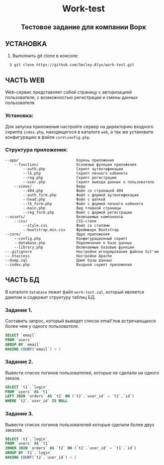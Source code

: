 <p align="center">
    <h1 align="center">Work-test</h1>
    <h2 align="center">Тестовое задание для компании Ворк</h2>
</p>

УСТАНОВКА
-------------------

1. Выполнить git clone в консоле:
  ~~~
    $ git clone https://github.com/Smiley-Alyx/work-test.git
  ~~~

ЧАСТЬ WEB
---------

Web-сервис представляет собой страницу с авторизацией пользователя, с возможностью регистрации и смены данных пользователя.

### Установка:

Для запуска приложения настройте сервер на директорию входного скрипта `index.php`, находящегося в каталоге `web`, а так же установите конфигурацию в файле `core\config.php`.

### Структура приложения:

    --app/                          Корень приложения
        --function/                 Основные функции приложения
            --auth.php              Скрипт аутентификации
            --lk.php                Скрипт личного кабинета
            --reg.php               Скрипт регистрации
            --user.php              Скрипт вывода данных о пользователе
        --views/                    Виды
            --404.php               Файл со страницей 404
            --auth_form.php         Файл с формой аутентификации
            --head.php              Файл с шапкой
            --lk_form.php           Файл с формой личного кабинета
            --main.php              Вид главной страницы
            --reg_form.php          Файл с формой регистрации
    --assets/                       Включаемые компоненты
        --css/                      CSS-стили
            --style.css             Файл со стилями
            --bootstrap.min.css     Фреймворк Bootstrap
    --core/                         Ядро приложения
        --config.php                Конфигурационный скрипт
        --database.php             	Подключение к базе данных
        --library.php               Включаемые базовые функции
    --.gitignore                    Настройки игнорирования файлов Git'ом
    --.htaccess                     Настройки Apache
    --dump.sql                      Дамп базы данных
    --index.php                     Входной скрипт приложения


ЧАСТЬ БД
---------

В каталоге `database` лежит файл `work-test.sql`, который является дампом и содержит структуру таблиц БД.

### Задание 1.

Составить запрос, который выведет список email'лов встречающихся более чем у одного пользователя.

```sql
SELECT `email` 
FROM `users` 
GROUP BY `email` 
HAVING COUNT(`email`) > 1
```

### Задание 2.

Вывести список логинов пользователей, которые не сделали ни одного заказа.

```sql
SELECT `t1`.`login` 
FROM `users` AS `t1`
LEFT JOIN `orders` AS `t2` ON (`t2`.`user_id` = `t1`.`id`)
WHERE `t2`.`user_id` IS NULL
```

### Задание 3.

Вывести список логинов пользователей которые сделали более двух заказов.

```sql
SELECT `t1`.`login` 
FROM `users` AS `t1`
INNER JOIN `orders` AS `t2` ON (`t2`.`user_id` = `t1`.`id`)
GROUP BY `t1`.`login`
HAVING COUNT(`t2`.`user_id`) > 2
```
